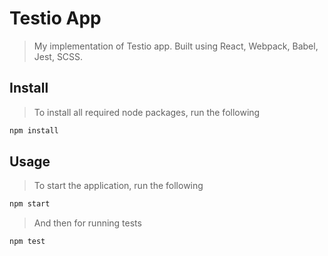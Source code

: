 # Testio App

> My implementation of Testio app. Built using React, Webpack, Babel, Jest, SCSS.

## Install

> To install all required node packages, run the following

```bash
npm install
```

## Usage

> To start the application, run the following

```bash
npm start
```

> And then for running tests

```bash
npm test
```
